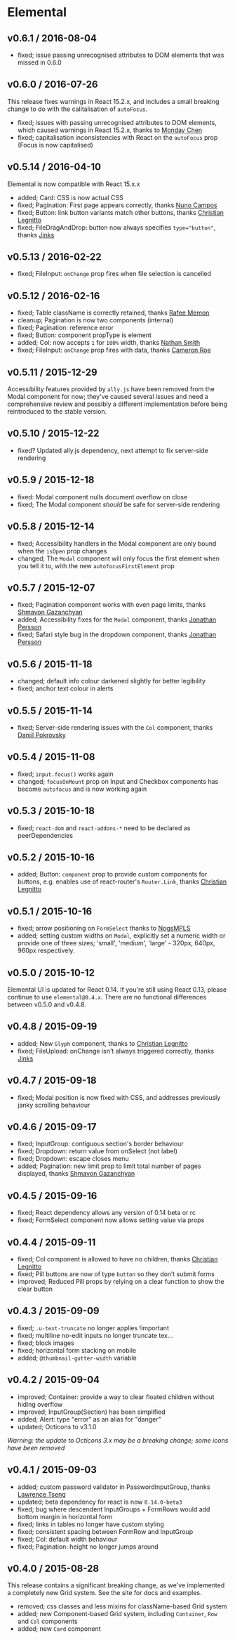 # Elemental

## v0.6.1 / 2016-08-04

* fixed; issue passing unrecognised attributes to DOM elements that was missed in 0.6.0

## v0.6.0 / 2016-07-26

This release fixes warnings in React 15.2.x, and includes a small breaking change to do with the calitalisation of `autoFocus`.

* fixed; issues with passing unrecognised attributes to DOM elements, which caused warnings in React 15.2.x, thanks to [Monday Chen](https://github.com/mondaychen)
* fixed; capitalisation inconsistencies with React on the `autoFocus` prop (Focus is now capitalised)

## v0.5.14 / 2016-04-10

Elemental is now compatible with React 15.x.x

* added; Card: CSS is now actual CSS
* fixed; Pagination: First page appears correctly, thanks [Nuno Campos](https://github.com/nfcampos)
* fixed; Button: link button variants match other buttons, thanks [Christian Legnitto](https://github.com/LegNeato)
* fixed; FileDragAndDrop: button now always specifies `type="button"`, thanks [Jinks](https://github.com/JinksPeng)

## v0.5.13 / 2016-02-22

* fixed; FileInput: `onChange` prop fires when file selection is cancelled

## v0.5.12 / 2016-02-16

* fixed; Table className is correctly retained, thanks [Rafee Memon](https://github.com/rafeememon)
* cleanup; Pagination is now two components (internal)
* fixed; Pagination: reference error
* fixed; Button: component propType is element
* added; Col: now accepts `1` for `100%` width, thanks [Nathan Smith](https://github.com/NogsMPLS)
* fixed; FileInput: `onChange` prop fires with data, thanks [Cameron Roe](https://github.com/cameronjroe)

## v0.5.11 / 2015-12-29

Accessibility features provided by `ally.js` have been removed from the Modal component for now; they've caused several issues and need a comprehensive review and possibly a different implementation before being reintroduced to the stable version.

## v0.5.10 / 2015-12-22

* fixed? Updated ally.js dependency, next attempt to fix server-side rendering

## v0.5.9 / 2015-12-18

* fixed: Modal component nulls document overflow on close
* fixed; The Modal component _should_ be safe for server-side rendering

## v0.5.8 / 2015-12-14

* fixed; Accessibility handlers in the Modal component are only bound when the `isOpen` prop changes
* changed; The `Modal` component will only focus the first element when you tell it to, with the new `autofocusFirstElement` prop

## v0.5.7 / 2015-12-07

* fixed; Pagination component works with even page limits, thanks [Shmavon Gazanchyan](https://github.com/MunGell)
* added; Accessibility fixes for the `Modal` component, thanks [Jonathan Persson](https://github.com/jonathanp)
* fixed; Safari style bug in the dropdown component, thanks [Jonathan Persson](https://github.com/jonathanp)

## v0.5.6 / 2015-11-18

* changed; default info colour darkened slightly for better legibility
* fixed; anchor text colour in alerts

## v0.5.5 / 2015-11-14

* fixed; Server-side rendering issues with the `Col` component, thanks [Daniil Pokrovsky](https://github.com/danii1)

## v0.5.4 / 2015-11-08

* fixed; `input.focus()` works again
* changed; `focusOnMount` prop on Input and Checkbox components has become `autofocus` and is now working again

## v0.5.3 / 2015-10-18

* fixed; `react-dom` and `react-addons-*` need to be declared as peerDependencies

## v0.5.2 / 2015-10-16

* added; Button: `component` prop to provide custom components for buttons, e.g. enables use of react-router's `Router.Link`, thanks [Christian Legnitto](https://github.com/LegNeato)

## v0.5.1 / 2015-10-16

* fixed; arrow positioning on `FormSelect` thanks to [NogsMPLS](https://github.com/NogsMPLS)
* added; setting custom widths on `Modal`, explicitly set a numeric width or provide one of three sizes; 'small', 'medium', 'large' - 320px, 640px, 960px respectively.

## v0.5.0 / 2015-10-12

Elemental UI is updated for React 0.14. If you're still using React 0.13, please continue to use `elemental@0.4.x`. There are no functional differences between v0.5.0 and v0.4.8.

## v0.4.8 / 2015-09-19

* added; New `Glyph` component, thanks to [Christian Legnitto](https://github.com/LegNeato)
* fixed; FileUpload: onChange isn't always triggered correctly, thanks [Jinks](https://github.com/JinksPeng)

## v0.4.7 / 2015-09-18

* fixed; Modal position is now fixed with CSS, and addresses previously janky scrolling behaviour

## v0.4.6 / 2015-09-17

* fixed; InputGroup: contiguous section's border behaviour
* fixed; Dropdown: return value from onSelect (not label)
* fixed; Dropdown: escape closes menu
* added; Pagination: new limit prop to limit total number of pages displayed, thanks [Shmavon Gazanchyan](https://github.com/MunGell)

## v0.4.5 / 2015-09-16

* fixed; React dependency allows any version of 0.14 beta or rc
* fixed; FormSelect component now allows setting value via props

## v0.4.4 / 2015-09-11

* fixed; Col component is allowed to have no children, thanks [Christian Legnitto](https://github.com/LegNeato)
* fixed; Pill buttons are now of type `button` so they don’t submit forms
* improved; Reduced Pill props by relying on a clear function to show the clear button

## v0.4.3 / 2015-09-09

* fixed; `.u-text-truncate` no longer applies !important
* fixed; multiline no-edit inputs no longer truncate tex...
* fixed; block images
* fixed; horizontal form stacking on mobile
* added; `@thumbnail-gutter-width` variable

## v0.4.2 / 2015-09-04

* improved; Container: provide a way to clear floated children without hiding overflow
* improved; InputGroup(Section) has been simplified
* added; Alert: type "error" as an alias for "danger"
* updated; Octicons to v3.1.0

_Warning: the update to Octicons 3.x may be a breaking change; some icons have been removed_

## v0.4.1 / 2015-09-03

* added; custom password validator in PasswordInputGroup, thanks [Lawrence Tseng](https://github.com/teaualune)
* updated; beta dependency for react is now `0.14.0-beta3`
* fixed; bug where descendent InputGroups + FormRows would add bottom margin in horizontal form
* fixed; links in tables no longer have custom styling
* fixed; consistent spacing between FormRow and InputGroup
* fixed; Col: default width behaviour
* fixed; Pagination: height no longer jumps around

## v0.4.0 / 2015-08-28

This release contains a significant breaking change, as we've implemented a completely new Grid system. See the site for docs and examples.

* removed; css classes and less mixins for className-based Grid system
* added; new Component-based Grid system, including `Container`, `Row` and `Col` components
* added; new `Card` component
